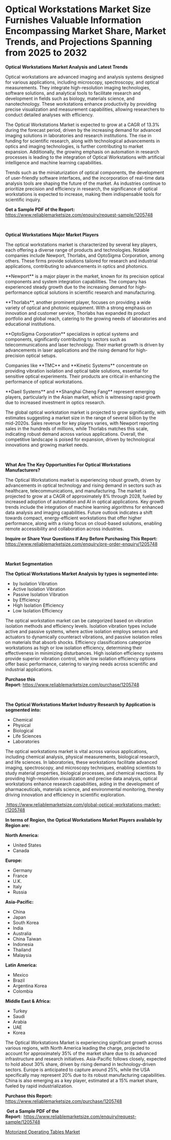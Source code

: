 <p><h1>Optical Workstations Market Size Furnishes Valuable Information Encompassing Market Share, Market Trends, and Projections Spanning from 2025 to 2032</h1></p><p><strong>Optical Workstations Market Analysis and Latest Trends</strong></p>
<p><p>Optical workstations are advanced imaging and analysis systems designed for various applications, including microscopy, spectroscopy, and optical measurements. They integrate high-resolution imaging technologies, software solutions, and analytical tools to facilitate research and development in fields such as biology, materials science, and nanotechnology. These workstations enhance productivity by providing precise visualization and measurement capabilities, allowing researchers to conduct detailed analyses with efficiency.</p><p>The Optical Workstations Market is expected to grow at a CAGR of 13.3% during the forecast period, driven by the increasing demand for advanced imaging solutions in laboratories and research institutions. The rise in funding for scientific research, along with technological advancements in optics and imaging technologies, is further contributing to market expansion. Additionally, the growing emphasis on automation in research processes is leading to the integration of Optical Workstations with artificial intelligence and machine learning capabilities.</p><p>Trends such as the miniaturization of optical components, the development of user-friendly software interfaces, and the incorporation of real-time data analysis tools are shaping the future of the market. As industries continue to prioritize precision and efficiency in research, the significance of optical workstations is expected to increase, making them indispensable tools for scientific inquiry.</p></p>
<p><strong>Get a Sample PDF of the Report:&nbsp;</strong> <a href="https://www.reliablemarketsize.com/enquiry/request-sample/1205748?utm_campaign=3460&utm_medium=2&utm_source=Github&utm_content=ia&utm_term=12042025&utm_id=optical-workstations">https://www.reliablemarketsize.com/enquiry/request-sample/1205748</a></p>
<p>&nbsp;</p>
<p><strong>Optical Workstations Major Market Players</strong></p>
<p><p>The optical workstations market is characterized by several key players, each offering a diverse range of products and technologies. Notable companies include Newport, Thorlabs, and OptoSigma Corporation, among others. These firms provide solutions tailored for research and industrial applications, contributing to advancements in optics and photonics.</p><p>**Newport** is a major player in the market, known for its precision optical components and system integration capabilities. The company has experienced steady growth due to the increasing demand for high-performance optical solutions in scientific research and manufacturing. </p><p>**Thorlabs**, another prominent player, focuses on providing a wide variety of optical and photonic equipment. With a strong emphasis on innovation and customer service, Thorlabs has expanded its product portfolio and global reach, catering to the growing needs of laboratories and educational institutions.</p><p>**OptoSigma Corporation** specializes in optical systems and components, significantly contributing to sectors such as telecommunications and laser technology. Their market growth is driven by advancements in laser applications and the rising demand for high-precision optical setups.</p><p>Companies like **TMC** and **Kinetic Systems** concentrate on providing vibration isolation and optical table solutions, essential for sensitive optical experiments. Their products are critical in enhancing the performance of optical workstations.</p><p>**Daeil Systems** and **Shanghai Cheng Fang** represent emerging players, particularly in the Asian market, which is witnessing rapid growth due to increased investment in optics research.</p><p>The global optical workstation market is projected to grow significantly, with estimates suggesting a market size in the range of several billion by the mid-2020s. Sales revenue for key players varies, with Newport reporting sales in the hundreds of millions, while Thorlabs matches this scale, indicating robust demand across various applications. Overall, the competitive landscape is poised for expansion, driven by technological innovations and growing market needs.</p></p>
<p>&nbsp;</p>
<p><strong>What Are The Key Opportunities For Optical Workstations Manufacturers?</strong></p>
<p><p>The Optical Workstations market is experiencing robust growth, driven by advancements in optical technology and rising demand in sectors such as healthcare, telecommunications, and manufacturing. The market is projected to grow at a CAGR of approximately 8% through 2028, fueled by increased adoption of automation and AI in optical applications. Key growth trends include the integration of machine learning algorithms for enhanced data analysis and imaging capabilities. Future outlook indicates a shift towards compact, energy-efficient workstations that offer higher performance, along with a rising focus on cloud-based solutions, enabling remote accessibility and collaboration across industries.</p></p>
<p><strong>Inquire or Share Your Questions If Any Before Purchasing This Report:</strong> <a href="https://www.reliablemarketsize.com/enquiry/pre-order-enquiry/1205748?utm_campaign=3460&utm_medium=2&utm_source=Github&utm_content=ia&utm_term=12042025&utm_id=optical-workstations">https://www.reliablemarketsize.com/enquiry/pre-order-enquiry/1205748</a></p>
<p>&nbsp;</p>
<p><strong>Market Segmentation</strong></p>
<p><strong>The Optical Workstations Market Analysis by types is segmented into:</strong></p>
<p><ul><li>by Isolation Vibration</li><li>Active Isolation Vibration</li><li>Passive Isolation Vibration</li><li>by Efficiency​</li><li>High Isolation Efficiency</li><li>Low Isolation Efficiency</li></ul></p>
<p><p>The optical workstation market can be categorized based on vibration isolation methods and efficiency levels. Isolation vibration types include active and passive systems, where active isolation employs sensors and actuators to dynamically counteract vibrations, and passive isolation relies on materials that absorb shocks. Efficiency classifications categorize workstations as high or low isolation efficiency, determining their effectiveness in minimizing disturbances. High isolation efficiency systems provide superior vibration control, while low isolation efficiency options offer basic performance, catering to varying needs across scientific and industrial applications.</p></p>
<p><strong>Purchase this Report:&nbsp;</strong><a href="https://www.reliablemarketsize.com/purchase/1205748?utm_campaign=3460&utm_medium=2&utm_source=Github&utm_content=ia&utm_term=12042025&utm_id=optical-workstations">https://www.reliablemarketsize.com/purchase/1205748</a></p>
<p>&nbsp;</p>
<p><strong>The Optical Workstations Market Industry Research by Application is segmented into:</strong></p>
<p><ul><li>Chemical</li><li>Physical</li><li>Biological</li><li>Life Sciences</li><li>Laboratories</li></ul></p>
<p><p>The optical workstations market is vital across various applications, including chemical analysis, physical measurements, biological research, and life sciences. In laboratories, these workstations facilitate advanced imaging, spectroscopy, and microscopy techniques, enabling scientists to study material properties, biological processes, and chemical reactions. By providing high-resolution visualization and precise data analysis, optical workstations enhance research capabilities, aiding in the development of pharmaceuticals, materials science, and environmental monitoring, thereby driving innovation and efficiency in scientific exploration.</p></p>
<p><a href="https://www.reliablemarketsize.com/global-optical-workstations-market-r1205748?utm_campaign=3460&utm_medium=2&utm_source=Github&utm_content=ia&utm_term=12042025&utm_id=optical-workstations">&nbsp;https://www.reliablemarketsize.com/global-optical-workstations-market-r1205748</a></p>
<p><strong>In terms of Region, the Optical Workstations Market Players available by Region are:</strong></p>
<p>
    <p> <strong> North America: </strong>
        <ul>
            <li>United States</li>
            <li>Canada</li>
        </ul>
        </p> 
    <p> <strong> Europe: </strong>
        <ul>
            <li>Germany</li>
            <li>France</li>
            <li>U.K.</li>
            <li>Italy</li>
            <li>Russia</li>
        </ul>
        </p> 
    <p> <strong> Asia-Pacific: </strong>
        <ul>
            <li>China</li>
            <li>Japan</li>
            <li>South Korea</li>
            <li>India</li>
            <li>Australia</li>
            <li>China Taiwan</li>
            <li>Indonesia</li>
            <li>Thailand</li>
            <li>Malaysia</li>
        </ul>
        </p> 
    <p> <strong> Latin America: </strong>
        <ul>
            <li>Mexico</li>
            <li>Brazil</li>
            <li>Argentina Korea</li>
            <li>Colombia</li>
        </ul>
        </p> 
    <p> <strong> Middle East & Africa: </strong>
        <ul>
            <li>Turkey</li>
            <li>Saudi</li>
            <li>Arabia</li>
            <li>UAE</li>
            <li>Korea</li>
        </ul>
    </p>
    </p>
<p><p>The Optical Workstations Market is experiencing significant growth across various regions, with North America leading the charge, projected to account for approximately 35% of the market share due to its advanced infrastructure and research initiatives. Asia-Pacific follows closely, expected to hold about 30% share, driven by rising demand in technology-driven sectors. Europe is anticipated to capture around 25%, while the USA specifically may represent 20% due to its robust manufacturing capabilities. China is also emerging as a key player, estimated at a 15% market share, fueled by rapid industrialization.</p></p>
<p><strong>Purchase this Report: </strong><a href="https://www.reliablemarketsize.com/purchase/1205748?utm_campaign=3460&utm_medium=2&utm_source=Github&utm_content=ia&utm_term=12042025&utm_id=optical-workstations">https://www.reliablemarketsize.com/purchase/1205748</a></p>
<p>&nbsp;<strong>Get a Sample PDF of the Report:&nbsp;&nbsp;</strong><a href="https://www.reliablemarketsize.com/enquiry/request-sample/1205748?utm_campaign=3460&utm_medium=2&utm_source=Github&utm_content=ia&utm_term=12042025&utm_id=optical-workstations">https://www.reliablemarketsize.com/enquiry/request-sample/1205748</a></p>
<p><strong></strong></p>
<p><p><a href="https://github.com/lalolatiot/Market-Research-Report-List-1/blob/main/motorized-operating-tables-market.md?utm_campaign=3460&utm_medium=2&utm_source=Github&utm_content=ia&utm_term=12042025&utm_id=optical-workstations">Motorized Operating Tables Market</a></p></p>